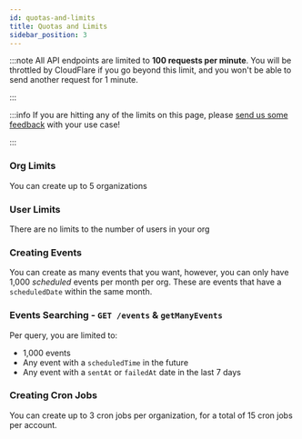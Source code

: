 ```yaml
---
id: quotas-and-limits
title: Quotas and Limits
sidebar_position: 3
---
```


:::note
All API endpoints are limited to **100 requests per minute**. You will be throttled by CloudFlare if you go beyond this limit, and you won't be able to send another request for 1 minute.

:::

:::info
If you are hitting any of the limits on this page, please [send us some feedback](https://app.jiter.dev/send-us-feedback?prompt=MakeSuggestion) with your use case!

:::

### Org Limits

You can create up to 5 organizations

### User Limits

There are no limits to the number of users in your org

### Creating Events

You can create as many events that you want, however, you can only have 1,000 _scheduled_ events per month per org. These are events that have a `scheduledDate` within the same month.

### Events Searching - `GET /events` & `getManyEvents`

Per query, you are limited to:

- 1,000 events
- Any event with a `scheduledTime` in the future
- Any event with a `sentAt` or `failedAt` date in the last 7 days

### Creating Cron Jobs

You can create up to 3 cron jobs per organization, for a total of 15 cron jobs per account.
